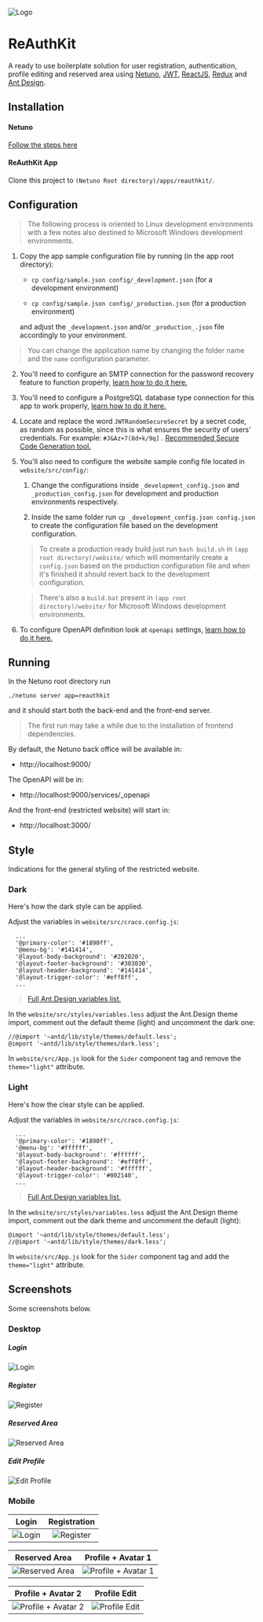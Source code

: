 ![Logo](https://raw.githubusercontent.com/netuno-org/reauthkit/main/docs/logo.svg)

# ReAuthKit

A ready to use boilerplate solution for user registration, authentication, profile editing and reserved area using [Netuno](https://www.netuno.org/), [JWT](https://jwt.io/), [ReactJS](https://reactjs.org/), [Redux](https://redux.js.org/) and [Ant Design](https://ant.design/).

## Installation

#### Netuno

[Follow the steps here](https://doc.netuno.org/docs/en/installation/)

#### ReAuthKit App

Clone this project to `(Netuno Root directory)/apps/reauthkit/`.

## Configuration

> The following process is oriented to Linux development environments with a few notes also destined to Microsoft Windows development environments.

1. Copy the app sample configuration file by running (in the app root directory):

    * `cp config/sample.json config/_development.json` (for a development environment)

    * `cp config/sample.json config/_production.json` (for a production environment)

    and adjust the `_development.json` and/or `_production_.json` file accordingly to your environment.

> You can change the application name by changing the folder name and the `name` configuration parameter.

2. You'll need to configure an SMTP connection for the password recovery feature to function properly, [learn how to do it here.](https://doc.netuno.org/docs/en/academy/server/services/sending-emails/)

3. You'll need to configure a PostgreSQL database type connection for this app to work properly, [learn how to do it here.](https://doc.netuno.org/docs/en/academy/server/database/psql/)

4. Locate and replace the word `JWTRandomSecureSecret` by a secret code, as random as possible, since this is what ensures the security of users' credentials. For example: `#J&Az+7(8d+k/9q]` . [Recommended Secure Code Generation tool.](https://passwordsgenerator.net/)

5. You'll also need to configure the website sample config file located in `website/src/config/`:

    1. Change the configurations inside `_development_config.json` and `_production_config.json` for development and production environments respectively.

    2. Inside the same folder run `cp _development_config.json config.json` to create the configuration file based on the development configuration.

    > To create a production ready build just run `bash build.sh` in `(app root directory)/website/` which will momentarily create a `config.json` based on the production configuration file and when it's finished it should revert back to the development configuration.

    > There's also a `build.bat` present in `(app root directory)/website/` for Microsoft Windows development environments.

6. To configure OpenAPI definition look at `openapi` settings, [learn how to do it here.](https://doc.netuno.org/docs/en/academy/server/services/openapi/)

## Running

In the Netuno root directory run

`./netuno server app=reauthkit`

and it should start both the back-end and the front-end server.

> The first run may take a while due to the installation of frontend dependencies.

By default, the Netuno back office will be available in:

- http://localhost:9000/

The OpenAPI will be in:

- http://localhost:9000/services/_openapi

And the front-end (restricted website) will start in:

- http://localhost:3000/

## Style

Indications for the general styling of the restricted website.

### Dark

Here's how the dark style can be applied.

Adjust the variables in `website/src/craco.config.js`:

```
  ...
  '@primary-color': '#1890ff',
  '@menu-bg': '#141414',
  '@layout-body-background': '#202020',
  '@layout-footer-background': '#303030',
  '@layout-header-background': '#141414',
  '@layout-trigger-color': '#eff8ff',
  ...
```

> [Full Ant.Design variables list.](https://github.com/ant-design/ant-design/blob/master/components/style/themes/default.less)

In the `website/src/styles/variables.less` adjust the Ant.Design theme import, comment out the default theme (light) and uncomment the dark one:

```
//@import '~antd/lib/style/themes/default.less';
@import '~antd/lib/style/themes/dark.less';
```

In `website/src/App.js` look for the `Sider` component tag and remove the `theme="light"` attribute.

### Light

Here's how the clear style can be applied.

Adjust the variables in `website/src/craco.config.js`:

```
  ...
  '@primary-color': '#1890ff',
  '@menu-bg': '#ffffff',
  '@layout-body-background': '#ffffff', 
  '@layout-footer-background': '#eff8ff',
  '@layout-header-background': '#ffffff',
  '@layout-trigger-color': '#002140',
  ...
```

> [Full Ant.Design variables list.](https://github.com/ant-design/ant-design/blob/master/components/style/themes/default.less)

In the `website/src/styles/variables.less` adjust the Ant.Design theme import, comment out the dark theme and uncomment the default (light):

```
@import '~antd/lib/style/themes/default.less'; 
//@import '~antd/lib/style/themes/dark.less';
```

In `website/src/App.js` look for the `Sider` component tag and add the `theme="light"` attribute.

## Screenshots

Some screenshots below.

### Desktop

##### Login
![Login](https://raw.githubusercontent.com/netuno-org/reauthkit/main/docs/prinstscreens/desktop/login.png)
##### Register
![Register](https://raw.githubusercontent.com/netuno-org/reauthkit/main/docs/prinstscreens/desktop/registration.png)
##### Reserved Area
![Reserved Area](https://raw.githubusercontent.com/netuno-org/reauthkit/main/docs/prinstscreens/desktop/reserved-area.png)
##### Edit Profile
![Edit Profile](https://raw.githubusercontent.com/netuno-org/reauthkit/main/docs/prinstscreens/desktop/edit-profile.png)

### Mobile

Login  |  Registration
:-------------------------:|:-------------------------:
![Login](https://raw.githubusercontent.com/netuno-org/reauthkit/main/docs/prinstscreens/mobile/login.png)  |  ![Register](https://raw.githubusercontent.com/netuno-org/reauthkit/main/docs/prinstscreens/mobile/registration.png)

Reserved Area  |  Profile + Avatar 1
:-------------------------:|:-------------------------:
![Reserved Area](https://raw.githubusercontent.com/netuno-org/reauthkit/main/docs/prinstscreens/mobile/reserved-area.png)  |  ![Profile + Avatar 1](https://raw.githubusercontent.com/netuno-org/reauthkit/main/docs/prinstscreens/mobile/edit-profile-1.png)

Profile + Avatar 2 |  Profile Edit
:-------------------------:|:-------------------------:
![Profile + Avatar 2](https://raw.githubusercontent.com/netuno-org/reauthkit/main/docs/prinstscreens/mobile/edit-profile-2.png)  |  ![Profile Edit](https://raw.githubusercontent.com/netuno-org/reauthkit/main/docs/prinstscreens/mobile/edit-profile-3.png)
